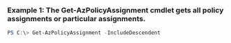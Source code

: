 ### Example 1: The Get-AzPolicyAssignment cmdlet gets all policy assignments or particular assignments.
```powershell
PS C:\> Get-AzPolicyAssignment -IncludeDescendent 
```

